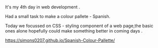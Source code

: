 It's my 4th day in web development . 

Had a small task to make a colour pallete - Spanish.

Today we focussed on CSS - styling component of a web page,the basic ones alone hopefully could make something better in coming days .

https://simons0207.github.io/Spanish-Colour-Pallette/


